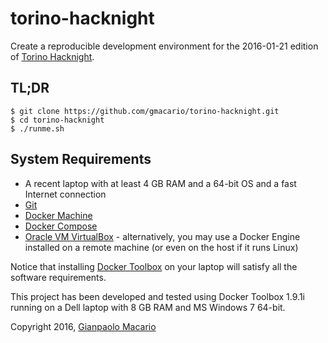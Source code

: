 torino-hacknight
================

Create a reproducible development environment for the 2016-01-21 edition of [Torino Hacknight](http://torino.hacknight.it/).

TL;DR
-----

```
$ git clone https://github.com/gmacario/torino-hacknight.git
$ cd torino-hacknight
$ ./runme.sh
```

System Requirements
-------------------

* A recent laptop with at least 4 GB RAM and a 64-bit OS and a fast Internet connection
* [Git](https://git-scm.com/)
* [Docker Machine](https://www.docker.com/docker-machine)
* [Docker Compose](https://www.docker.com/docker-compose)
* [Oracle VM VirtualBox](https://www.virtualbox.org/) - alternatively, you may use a Docker Engine installed on a remote machine (or even on the host if it runs Linux)

Notice that installing [Docker Toolbox](https://www.docker.com/docker-toolbox) on your laptop will satisfy all the software requirements.

This project has been developed and tested using Docker Toolbox 1.9.1i running on a Dell laptop with 8 GB RAM and MS Windows 7 64-bit.

Copyright 2016, [Gianpaolo Macario](https://gmacario.github.io/)

<!-- EOF -->
